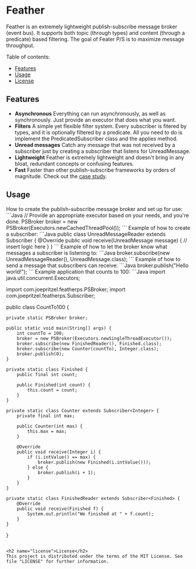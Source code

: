 Feather
=========

Feather is an extremely lightweight publish-subscribe message broker (event bus). It supports both topic (through types) and content (through a predicate) based filtering. The goal of Feater P/S is to maximize message throughput.

Table of contents:
+ [Features](#features)
+ [Usage](#usage)
+ [License](#license)

<h2 name="features">Features</h2>

+ <strong>Asynchronous</strong> Everything can run asynchronously, as well as synchronously. Just provide an executor that does what you want.
+ <strong>Filters</strong> A simple yet flexible filter system. Every subscriber is fitered by types, and it is optionally filtered by a predicate. All you need to do is implement the PredicatedSubscriber class and the applies method.
+ <strong>Unread messages</strong> Catch any message that was not received by a subscriber just by creating a subscriber that listens for UnreadMessage.
+ <strong>Lightweight</strong> Feather is extremely lightweight and doesn't bring in any bloat, redundant concepts or confusing features.
+ <strong>Fast</strong> Faster than other publish-subscribe frameworks by orders of magnitude. Check out the <a href="http://www.joepritzel.com/blog/publish-subscribe" target="_blank">case study</a>.

<h2 name="usage">Usage</h2>
How to create the publish-subscribe message broker and set up for use:
```Java
// Provide an appropriate executor based on your needs, and you're done.
PSBroker broker = new PSBroker(Executors.newCachedThreadPool());
```  
Example of how to create a subscriber:
```Java
public class UnreadMessageReader extends Subscriber<UnreadMessage> {
	@Override
	public void receive(UnreadMessage message) {
		// insert logic here
	}
}
```
Example of how to let the broker know what messages a subscriber is listening to:
```Java
broker.subscribe(new UnreadMessageReader(), UnreadMessage.class);
```
Example of how to send a message that subscribers can receive:
```Java
broker.publish("Hello world!");
```
Example application that counts to 100:
```Java
import java.util.concurrent.Executors;

import com.joepritzel.featherps.PSBroker;
import com.joepritzel.featherps.Subscriber;

public class CountTo100 {

	private static PSBroker broker;

	public static void main(String[] args) {
		int countTo = 100;
		broker = new PSBroker(Executors.newSingleThreadExecutor());
		broker.subscribe(new FinishedReader(), Finished.class);
		broker.subscribe(new Counter(countTo), Integer.class);
		broker.publish(0);
	}

	private static class Finished {
		public final int count;

		public Finished(int count) {
			this.count = count;
		}
	}

	private static class Counter extends Subscriber<Integer> {
		private final int max;

		public Counter(int max) {
			this.max = max;
		}

		@Override
		public void receive(Integer i) {
			if (i.intValue() == max) {
				broker.publish(new Finished(i.intValue()));
			} else {
				broker.publish(i + 1);
			}
		}
	}

	private static class FinishedReader extends Subscriber<Finished> {
		@Override
		public void receive(Finished f) {
			System.out.println("We finished at " + f.count);
		}
	}
}
```

<h2 name="license">License</h2>
This project is distributed under the terms of the MIT License. See file "LICENSE" for further information.
